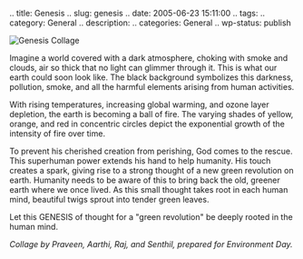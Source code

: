 .. title: Genesis
.. slug: genesis
.. date: 2005-06-23 15:11:00
.. tags: 
.. category: General
.. description: 
.. categories: General
.. wp-status: publish

![Genesis Collage](http://photos17.flickr.com/21103007_6b198bb249_o.png)

Imagine a world covered with a dark atmosphere, choking with smoke and clouds,
air so thick that no light can glimmer through it. This is what our earth could
soon look like. The black background symbolizes this darkness, pollution, smoke,
and all the harmful elements arising from human activities.

With rising temperatures, increasing global warming, and ozone layer depletion,
the earth is becoming a ball of fire. The varying shades of yellow, orange, and
red in concentric circles depict the exponential growth of the intensity of fire
over time.

To prevent his cherished creation from perishing, God comes to the rescue. This
superhuman power extends his hand to help humanity. His touch creates a spark,
giving rise to a strong thought of a new green revolution on earth. Humanity
needs to be aware of this to bring back the old, greener earth where we once
lived. As this small thought takes root in each human mind, beautiful twigs
sprout into tender green leaves.

Let this GENESIS of thought for a "green revolution" be deeply rooted in the
human mind.

*Collage by Praveen, Aarthi, Raj, and Senthil, prepared for Environment Day.*